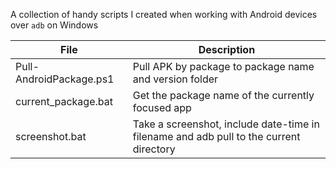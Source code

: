 A collection of handy scripts I created when working with Android devices over `adb` on Windows

File | Description
--- | ---
Pull-AndroidPackage.ps1 | Pull APK by package to package name and version folder
current_package.bat | Get the package name of the currently focused app
screenshot.bat | Take a screenshot, include date-time in filename and adb pull to the current directory
